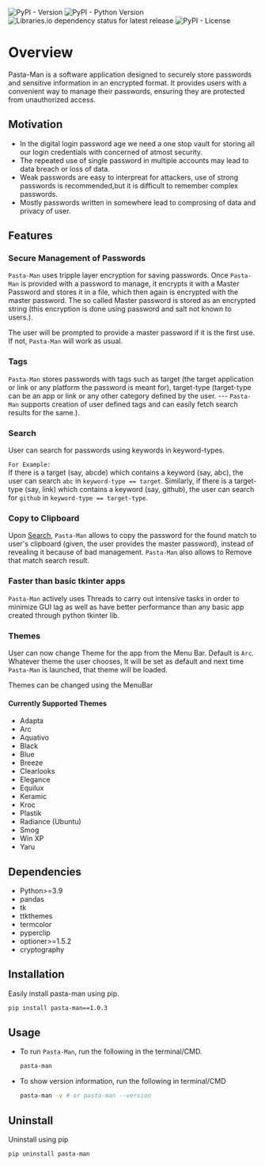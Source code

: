 ![PyPI - Version](https://img.shields.io/pypi/v/pasta-man)
![PyPI - Python Version](https://img.shields.io/pypi/pyversions/pasta-man)
![Libraries.io dependency status for latest release](https://img.shields.io/librariesio/release/pypi/pasta-man)
![PyPI - License](https://img.shields.io/pypi/l/pasta-man)


# Overview
Pasta-Man is a software application designed to securely store passwords and sensitive information in an encrypted format. It provides users with a convenient way to manage their passwords, ensuring they are protected from unauthorized access. 

## Motivation
 - In the digital login password age we need a one stop vault for storing all our login credentials with concerned of atmost  security.
 - The repeated use of single password in multiple accounts may lead to data breach or loss of data.
 - Weak passwords are easy to interpreat for attackers, use of strong passwords is recommended,but it is difficult to remember complex passwords.
 - Mostly passwords written in somewhere lead to comprosing of data and privacy of user.

## Features
 <!-- - Securely Managing Passwords
 - Copy passwords to the clipboard
 - One master password for all
 - Exporting all passwords in desired file format
 - Encrypting passwords
 - Search Password by target name/username -->

### Secure Management of Passwords
`Pasta-Man` uses tripple layer encryption for saving passwords. Once `Pasta-Man` is provided with a password to manage, it encrypts it with a Master Password and stores it in a file, which then again is encrypted with the master password. The so called Master password is stored as an encrypted string (this encryption is done using password and salt not known to users.).

The user will be prompted to provide a master password if it is the first use. If not, `Pasta-Man` will work as usual.

### Tags
`Pasta-Man` stores passwords with tags such as target (the target application or link or any platform the password is meant for), target-type (target-type can be an app or link or any other category defined by the user. --- `Pasta-Man` supports creation of user defined tags and can easily fetch search results for the same.).

### Search
User can search for passwords using keywords in keyword-types.

`For Example:`<br>
If there is a target (say, abcde) which contains a keyword (say, abc), the user can search `abc` in `keyword-type == target`. Similarly, if there is a target-type (say, link) which contains a keyword (say, github), the user can search for `github` in `keyword-type == target-type`.

### Copy to Clipboard
Upon [Search](#search), `Pasta-Man` allows to copy the password for the found match to user's clipboard (given, the user provides the master password), instead of revealing it because of bad management. `Pasta-Man` also allows to Remove that match search result.

### Faster than basic tkinter apps
`Pasta-Man` actively uses Threads to carry out intensive tasks in order to minimize GUI lag as well as have better performance than any basic app created through python tkinter lib.

### Themes
User can now change Theme for the app from the Menu Bar. Default is `Arc`. Whatever theme the user chooses, It will be set as default and next time `Pasta-Man` is launched, that theme will be loaded.

Themes can be changed using the MenuBar 

<!-- <img src="images/MenuBar.png"> -->

#### Currently Supported Themes

- Adapta
- Arc
- Aquativo
- Black
- Blue
- Breeze
- Clearlooks
- Elegance
- Equilux
- Keramic
- Kroc
- Plastik
- Radiance (Ubuntu)
- Smog
- Win XP
- Yaru

## Dependencies
- Python>=3.9
- pandas
- tk
- ttkthemes
- termcolor
- pyperclip
- optioner>=1.5.2
- cryptography

## Installation

Easily install pasta-man using pip.

```bash
pip install pasta-man==1.0.3
```

## Usage

- To run `Pasta-Man`, run the following in the terminal/CMD.

    ```bash
    pasta-man
    ```

- To show version information, run the following in terminal/CMD
    ```bash
    pasta-man -v # or pasta-man --version
    ```

## Uninstall

Uninstall using pip

```bash
pip uninstall pasta-man
```